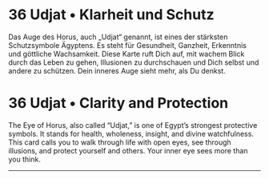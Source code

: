 # 36 Udjat • Klarheit und Schutz

Das Auge des Horus, auch „Udjat“ genannt, ist eines der stärksten Schutzsymbole Ägyptens. Es steht für Gesundheit, Ganzheit, Erkenntnis und göttliche Wachsamkeit. Diese Karte ruft Dich auf, mit wachem Blick durch das Leben zu gehen, Illusionen zu durchschauen und Dich selbst und andere zu schützen. Dein inneres Auge sieht mehr, als Du denkst.

# 36 Udjat • Clarity and Protection

The Eye of Horus, also called “Udjat,” is one of Egypt’s strongest protective symbols. It stands for health, wholeness, insight, and divine watchfulness. This card calls you to walk through life with open eyes, see through illusions, and protect yourself and others. Your inner eye sees more than you think.

------


